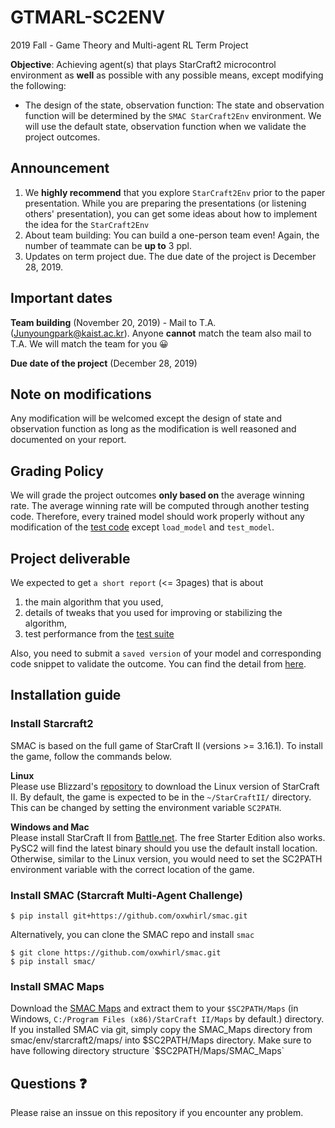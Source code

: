 # GTMARL-SC2ENV
2019 Fall - Game Theory and Multi-agent RL Term Project

__Objective__: Achieving agent(s) that plays StarCraft2 microcontrol environment as __well__ as possible with any possible means,
except modifying the following:

* The design of the state, observation function: The state and observation function will be determined by the `SMAC StarCraft2Env` environment. We will use the default state, observation function when we validate the project outcomes.

## Announcement
1. We __highly recommend__  that you explore `StarCraft2Env` prior to the paper presentation. While you are preparing the presentations (or listening others' presentation), you can get some ideas about how to implement the idea for the `StarCraft2Env`
2. About team building: You can build a one-person team even! Again, the number of teammate can be __up to__ 3 ppl. 
3. Updates on term project due. The due date of the project is December 28, 2019.

## Important dates
__Team building__ (November 20, 2019) - Mail to T.A. (Junyoungpark@kaist.ac.kr). Anyone __cannot__ match the team also mail to T.A. We will match the team for you :grinning:

__Due date of the project__ (December 28, 2019)

## Note on modifications
Any modification will be welcomed except the design of state and observation function as long as the modification is well reasoned and documented on your report.

## Grading Policy
We will grade the project outcomes __only based on__ the average winning rate. The average winning rate will be computed through another testing code. Therefore, every trained model should work properly without any modification of the [test code](https://github.com/Junyoungpark/GTMARL-SC2EV/blob/master/test/run_model.py) except `load_model` and `test_model`.

## Project deliverable
We expected to get `a short report` (<= 3pages) that is about 
1. the main algorithm that you used, 
2. details of tweaks that you used for improving or stabilizing the algorithm, 
3. test performance from the [test suite](https://github.com/Junyoungpark/GTMARL-SC2EV/blob/master/test/run_model.py)

Also, you need to submit a `saved version` of your model and corresponding code snippet to validate the outcome. You can find the detail from [here](https://github.com/Junyoungpark/GTMARL-SC2EV/blob/master/test/run_model.py).

## Installation guide

### Install Starcraft2   
SMAC is based on the full game of StarCraft II (versions >= 3.16.1). To install the game, follow the commands below.  

__Linux__  
Please use Blizzard's [repository](https://github.com/Blizzard/s2client-proto#downloads) to download the Linux version of StarCraft II. By default, the game is expected to be in the `~/StarCraftII/` directory. This can be changed by setting the environment variable `SC2PATH`.  

__Windows and Mac__  
Please install StarCraft II from [Battle.net](https://starcraft2.com/). The free Starter Edition also works. PySC2 will find the latest binary should you use the default install location. Otherwise, similar to the Linux version, you would need to set the SC2PATH environment variable with the correct location of the game.


###  Install SMAC (Starcraft Multi-Agent Challenge)

```
$ pip install git+https://github.com/oxwhirl/smac.git
```

Alternatively, you can clone the SMAC repo and install `smac`
```
$ git clone https://github.com/oxwhirl/smac.git
$ pip install smac/
```

### Install SMAC Maps

Download the [SMAC Maps](https://github.com/oxwhirl/smac/releases/download/v0.1-beta1/SMAC_Maps.zip) and extract them to your `$SC2PATH/Maps` (in Windows, `C:/Program Files (x86)/StarCraft II/Maps` by default.) directory. If you installed SMAC via git, simply copy the SMAC_Maps directory from smac/env/starcraft2/maps/ into $SC2PATH/Maps directory. Make sure to have following directory structure `$SC2PATH/Maps/SMAC_Maps`


## Questions :question:
Please raise an inssue on this repository if you encounter any problem.

